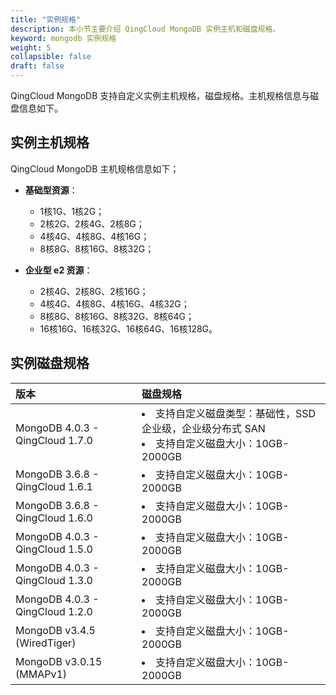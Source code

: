 ```yaml
---
title: "实例规格"
description: 本小节主要介绍 QingCloud MongoDB 实例主机和磁盘规格。 
keyword: mongodb 实例规格 
weight: 5
collapsible: false
draft: false
---
```


QingCloud MongoDB 支持自定义实例主机规格，磁盘规格。主机规格信息与磁盘信息如下。

## 实例主机规格

QingCloud MongoDB 主机规格信息如下； 

- **基础型资源**：
  - 1核1G、1核2G；
  - 2核2G、2核4G、2核8G；
  - 4核4G、4核8G、4核16G；
  - 8核8G、8核16G、8核32G；

- **企业型 e2 资源**：
  - 2核4G、2核8G、2核16G；
  - 4核4G、4核8G、4核16G、4核32G；
  - 8核8G、8核16G、8核32G、8核64G；
  - 16核16G、16核32G、16核64G、16核128G。



## 实例磁盘规格

| <span style="display:inline-block;width:120px">版本</span> | <span style="display:inline-block;width:120px">磁盘规格</span> |
| :--------------------------------------------------------- | :----------------------------------------------------------- |
| MongoDB 4.0.3 - QingCloud 1.7.0                            | <li>支持自定义磁盘类型：基础性，SSD企业级，企业级分布式 SAN<li>支持自定义磁盘大小：10GB-2000GB |
| MongoDB 3.6.8 - QingCloud 1.6.1                            | <li>支持自定义磁盘大小：10GB-2000GB                          |
| MongoDB 3.6.8 - QingCloud 1.6.0                            | <li>支持自定义磁盘大小：10GB-2000GB                          |
| MongoDB 4.0.3 - QingCloud 1.5.0                            | <li>支持自定义磁盘大小：10GB-2000GB                          |
| MongoDB 4.0.3 - QingCloud 1.3.0                            | <li>支持自定义磁盘大小：10GB-2000GB                          |
| MongoDB 4.0.3 - QingCloud 1.2.0                            | <li>支持自定义磁盘大小：10GB-2000GB                          |
| MongoDB v3.4.5 (WiredTiger)                                | <li>支持自定义磁盘大小：10GB-2000GB                          |
| MongoDB v3.0.15 (MMAPv1)                                   | <li>支持自定义磁盘大小：10GB-2000GB                          |

